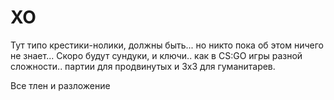 # XO

Тут типо крестики-нолики,  должны быть...  но никто пока об этом ничего не знает...
 Скоро будут сундуки, и ключи.. как в CS:GO
 игры разной сложности..  партии для продвинутых и 3х3 для гуманитарев.
 
Все тлен и разложение
